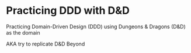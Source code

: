 # Practicing DDD with D&D

Practicing Domain-Driven Design (DDD) using Dungeons & Dragons (D&D) as the domain

AKA try to replicate D&D Beyond



